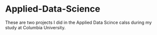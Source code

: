 # Applied-Data-Science
These are two projects I did in the Applied Data Scince calss during my study at Columbia University.
